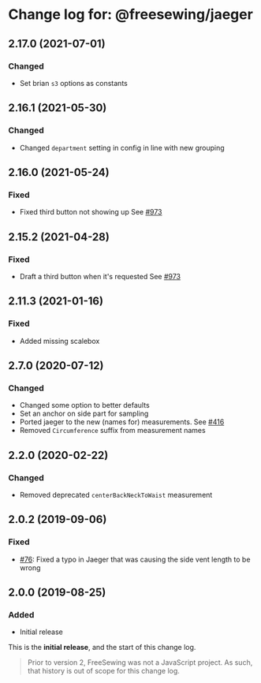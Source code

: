 # Change log for: @freesewing/jaeger


## 2.17.0 (2021-07-01)

### Changed

 - Set brian `s3` options as constants

## 2.16.1 (2021-05-30)

### Changed

 - Changed `department` setting in config in line with new grouping

## 2.16.0 (2021-05-24)

### Fixed

 - Fixed third button not showing up See [#973](https://github.com/freesewing/freesewing/issues/973)

## 2.15.2 (2021-04-28)

### Fixed

 - Draft a third button when it's requested See [#973](https://github.com/freesewing/freesewing/issues/973)

## 2.11.3 (2021-01-16)

### Fixed

 - Added missing scalebox

## 2.7.0 (2020-07-12)

### Changed

 - Changed some option to better defaults
 - Set an anchor on side part for sampling
 - Ported jaeger to the new (names for) measurements. See [#416](https://github.com/freesewing/freesewing/issues/416)
 - Removed `Circumference` suffix from measurement names

## 2.2.0 (2020-02-22)

### Changed

 - Removed deprecated `centerBackNeckToWaist` measurement

## 2.0.2 (2019-09-06)

### Fixed

 - [#76](https://github.com/freesewing/freesewing.org/issues/76): Fixed a typo in Jaeger that was causing the side vent length to be wrong

## 2.0.0 (2019-08-25)

### Added

 - Initial release


This is the **initial release**, and the start of this change log.

> Prior to version 2, FreeSewing was not a JavaScript project.
> As such, that history is out of scope for this change log.

